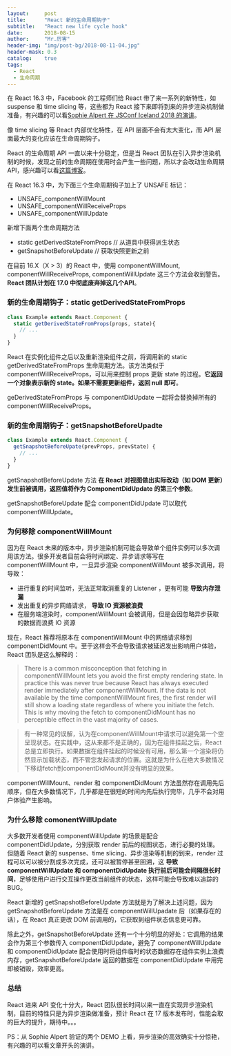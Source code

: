 ```yaml
---
layout:     post
title:      "React 新的生命周期钩子"
subtitle:   "React new life cycle hook"
date:       2018-08-15
author:     "Mr.厉害"
header-img: "img/post-bg/2018-08-11-04.jpg"
header-mask: 0.3
catalog:    true
tags:
  - React
  - 生命周期
---
```


在 React 16.3 中，Facebook 的工程师们给 React 带了来一系列的新特性，如 suspense 和 time slicing 等，这些都为 React 接下来即将到来的异步渲染机制做准备，有兴趣的可以看[Sophie Alpert 在 JSConf Iceland 2018 的演讲](https://link.juejin.im/?target=https%3A%2F%2Fwww.youtube.com%2Fwatch%3Fv%3Dv6iR3Zk4oDY)。

像 time slicing 等 React 内部优化特性，在 API 层面不会有太大变化，而 API 层面最大的变化应该在生命周期钩子。

React 的生命周期 API 一直以来十分稳定，但是当 React 团队在引入异步渲染机制的时候，发现之前的生命周期在使用时会产生一些问题，所以才会改动生命周期 API，感兴趣可以看[这篇博客](https://link.juejin.im/?target=https%3A%2F%2Freactjs.org%2Fblog%2F2018%2F03%2F27%2Fupdate-on-async-rendering.html%23initializing-state)。

在 React 16.3 中，为下面三个生命周期钩子加上了 UNSAFE 标记：

* UNSAFE_componentWillMount
* UNSAFE_componentWillReceiveProps
* UNSAFE_componentWillUpdate

新增下面两个生命周期方法

* static getDerivedStateFromProps // 从道具中获得派生状态
* getSnapshotBeforeUpdate         // 获取快照更新之前

在目前 16.X（X > 3）的 React 中，使用 componentWillMount, componentWillReceiveProps, componentWillUpdate 这三个方法会收到警告。**React 团队计划在 17.0 中彻底废弃掉这几个API**。

### 新的生命周期钩子：static getDerivedStateFromProps

```jsx
class Example extends React.Component {
  static getDerivedStateFromProps(props, state){
    // ...
  }
}
```

React 在实例化组件之后以及重新渲染组件之前，将调用新的 static getDerivedStateFromProps 生命周期方法。该方法类似于 componentWillReceiveProps，可以用来控制 props 更新 state 的过程。**它返回一个对象表示新的 state。如果不需要更新组件，返回 null 即可**。

geDerivedStateFromProps 与 componentDidUpdate 一起将会替换掉所有的 componentWillReceiveProps。

### 新的生命周期钩子：getSnapshotBeforeUpadte

```jsx
class Example extends React.Component {
  getSnapshotBeforeUpate(prevProps, prevState) {
    // ...
  }
}
```

getSnapshotBeforeUpdate 方法 **在 React 对视图做出实际改动（如 DOM 更新）发生前被调用，返回值将作为 ComponentDidUpdate 的第三个参数**。

getSnapshotBeforeUpdate 配合 componentDidUpdate 可以取代 componentWillUpdate。

### 为何移除 componentWillMount

因为在 React 未来的版本中，异步渲染机制可能会导致单个组件实例可以多次调用该方法。很多开发者目前会将时间绑定、异步请求等写在 componentWillMount 中，一旦异步渲染 componentWillMount 被多次调用，将导致：

* 进行重复的时间监听，无法正常取消重复的 Listener ，更有可能 **导致内存泄漏**
* 发出重复的异步网络请求， **导致 IO 资源被浪费**
* 在服务端渲染时，componentWillMount 会被调用，但是会因忽略异步获取的数据而浪费 IO 资源

现在，React 推荐将原本在 componentWillMount 中的网络请求移到 componentDidMount 中。至于这样会不会导致请求被延迟发出影响用户体验，React 团队是这么解释的：

> There is a common misconception that fetching in componentWillMount lets you avoid the first empty rendering state. In practice this was never true because React has always executed render immediately after componentWillMount. If the data is not available by the time componentWillMount fires, the first render will still show a loading state regardless of where you initiate the fetch. This is why moving the fetch to componentDidMount has no perceptible effect in the vast majority of cases.

> 有一种常见的误解，认为在componentWillMount中请求可以避免第一个空呈现状态。在实践中，这从来都不是正确的，因为在组件挂起之后，React 总是立即执行。如果数据在组件挂起的时候没有可用，那么第一个渲染将仍然显示加载状态，而不管您发起请求的位置。这就是为什么在绝大多数情况下移动fetch到componentDidMount并没有明显的效果。

componentWillMount、render 和 componentDidMount 方法虽然存在调用先后顺序，但在大多数情况下，几乎都是在很短的时间内先后执行完毕，几乎不会对用户体验产生影响。

### 为什么移除 comonentWillUpdate

大多数开发者使用 componentWillUpdate 的场景是配合 componentDidUpdate，分别获取 render 前后的视图状态，进行必要的处理。但随着 React 新的 suspense、time slicing、异步渲染等机制的到来，render 过程可以可以被分割成多次完成，还可以被暂停甚至回溯，这 **导致 componentWillUpdate 和 componentDidUpdate 执行前后可能会间隔很长时间**，足够使用户进行交互操作更改当前组件的状态，这样可能会导致难以追踪的 BUG。

React 新增的 getSnapshotBeforeUpdate 方法就是为了解决上述问题，因为 getSnapshotBeforeUpdate 方法是在 componentWillUpadate 后（如果存在的话），在 React 真正更改 DOM 前调用的，它获取到组件状态信息更可靠。

除此之外，getSnapshotBeforeUpdate 还有一个十分明显的好处：它调用的结果会作为第三个参数传入 componentDidUpdate，避免了 componentWillUpdate 和 componentDidUpdate 配合使用时将组件临时的状态数据存在组件实例上浪费内存，getSnapshotBeforeUpdate 返回的数据在 componentDidUpdate 中用完即被销毁，效率更高。

### 总结

React 进来 API 变化十分大，React 团队很长时间以来一直在实现异步渲染机制，目前的特性只是为异步渲染做准备，预计 React 在 17 版本发布时，性能会取的巨大的提升，期待中。。。

PS：从 Sophie Alpert 验证的两个 DEMO 上看，异步渲染的高效确实十分惊艳，有兴趣的可以看文章开头的演讲。
